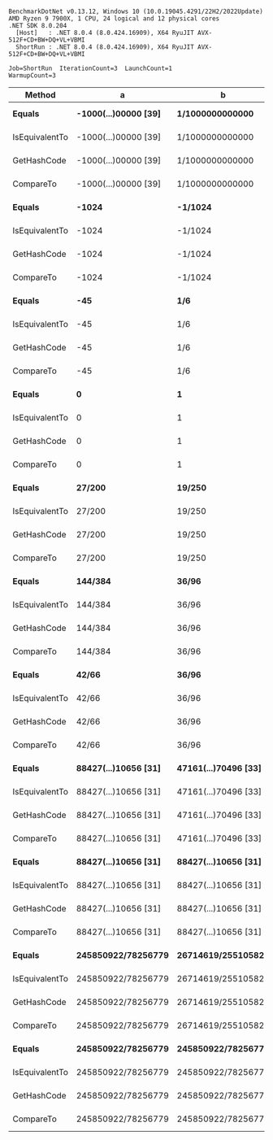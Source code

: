 ```

BenchmarkDotNet v0.13.12, Windows 10 (10.0.19045.4291/22H2/2022Update)
AMD Ryzen 9 7900X, 1 CPU, 24 logical and 12 physical cores
.NET SDK 8.0.204
  [Host]   : .NET 8.0.4 (8.0.424.16909), X64 RyuJIT AVX-512F+CD+BW+DQ+VL+VBMI
  ShortRun : .NET 8.0.4 (8.0.424.16909), X64 RyuJIT AVX-512F+CD+BW+DQ+VL+VBMI

Job=ShortRun  IterationCount=3  LaunchCount=1  
WarmupCount=3  

```
| Method         | a                    | b                    | Mean      | Error     | StdDev    | Gen0   | Allocated |
|--------------- |--------------------- |--------------------- |----------:|----------:|----------:|-------:|----------:|
| **Equals**         | **-1000(...)00000 [39]** | **1/1000000000000**      |  **2.810 ns** | **2.3341 ns** | **0.1279 ns** |      **-** |         **-** |
| IsEquivalentTo | -1000(...)00000 [39] | 1/1000000000000      |  7.672 ns | 0.4956 ns | 0.0272 ns |      - |         - |
| GetHashCode    | -1000(...)00000 [39] | 1/1000000000000      | 23.737 ns | 0.3986 ns | 0.0218 ns |      - |         - |
| CompareTo      | -1000(...)00000 [39] | 1/1000000000000      | 28.565 ns | 2.2336 ns | 0.1224 ns | 0.0029 |      48 B |
| **Equals**         | **-1024**                | **-1/1024**              |  **2.587 ns** | **3.4913 ns** | **0.1914 ns** |      **-** |         **-** |
| IsEquivalentTo | -1024                | -1/1024              |  7.702 ns | 0.1661 ns | 0.0091 ns |      - |         - |
| GetHashCode    | -1024                | -1/1024              |  6.666 ns | 0.0820 ns | 0.0045 ns |      - |         - |
| CompareTo      | -1024                | -1/1024              | 18.103 ns | 0.2563 ns | 0.0140 ns |      - |         - |
| **Equals**         | **-45**                  | **1/6**                  |  **2.811 ns** | **0.0579 ns** | **0.0032 ns** |      **-** |         **-** |
| IsEquivalentTo | -45                  | 1/6                  |  6.656 ns | 9.6764 ns | 0.5304 ns |      - |         - |
| GetHashCode    | -45                  | 1/6                  |  6.700 ns | 0.1776 ns | 0.0097 ns |      - |         - |
| CompareTo      | -45                  | 1/6                  | 17.935 ns | 0.3929 ns | 0.0215 ns |      - |         - |
| **Equals**         | **0**                    | **1**                    |  **3.334 ns** | **3.1306 ns** | **0.1716 ns** |      **-** |         **-** |
| IsEquivalentTo | 0                    | 1                    |  7.588 ns | 0.4981 ns | 0.0273 ns |      - |         - |
| GetHashCode    | 0                    | 1                    |  6.725 ns | 0.0269 ns | 0.0015 ns |      - |         - |
| CompareTo      | 0                    | 1                    |  5.487 ns | 0.5798 ns | 0.0318 ns |      - |         - |
| **Equals**         | **27/200**               | **19/250**               |  **2.681 ns** | **3.4632 ns** | **0.1898 ns** |      **-** |         **-** |
| IsEquivalentTo | 27/200               | 19/250               |  7.224 ns | 0.1980 ns | 0.0109 ns |      - |         - |
| GetHashCode    | 27/200               | 19/250               |  6.733 ns | 0.1704 ns | 0.0093 ns |      - |         - |
| CompareTo      | 27/200               | 19/250               | 18.134 ns | 0.3483 ns | 0.0191 ns |      - |         - |
| **Equals**         | **144/384**              | **36/96**                |  **2.591 ns** | **3.7015 ns** | **0.2029 ns** |      **-** |         **-** |
| IsEquivalentTo | 144/384              | 36/96                | 44.571 ns | 2.3803 ns | 0.1305 ns |      - |         - |
| GetHashCode    | 144/384              | 36/96                |  6.823 ns | 0.3289 ns | 0.0180 ns |      - |         - |
| CompareTo      | 144/384              | 36/96                | 18.120 ns | 0.1729 ns | 0.0095 ns |      - |         - |
| **Equals**         | **42/66**                | **36/96**                |  **2.951 ns** | **0.1031 ns** | **0.0057 ns** |      **-** |         **-** |
| IsEquivalentTo | 42/66                | 36/96                | 44.296 ns | 4.4078 ns | 0.2416 ns |      - |         - |
| GetHashCode    | 42/66                | 36/96                |  6.825 ns | 0.0659 ns | 0.0036 ns |      - |         - |
| CompareTo      | 42/66                | 36/96                | 18.200 ns | 1.0004 ns | 0.0548 ns |      - |         - |
| **Equals**         | **88427(...)10656 [31]** | **47161(...)70496 [33]** |  **3.415 ns** | **0.1532 ns** | **0.0084 ns** |      **-** |         **-** |
| IsEquivalentTo | 88427(...)10656 [31] | 47161(...)70496 [33] |  7.722 ns | 0.2452 ns | 0.0134 ns |      - |         - |
| GetHashCode    | 88427(...)10656 [31] | 47161(...)70496 [33] | 30.697 ns | 0.8457 ns | 0.0464 ns |      - |         - |
| CompareTo      | 88427(...)10656 [31] | 47161(...)70496 [33] | 42.908 ns | 3.7250 ns | 0.2042 ns | 0.0048 |      80 B |
| **Equals**         | **88427(...)10656 [31]** | **88427(...)10656 [31]** |  **7.973 ns** | **0.1963 ns** | **0.0108 ns** |      **-** |         **-** |
| IsEquivalentTo | 88427(...)10656 [31] | 88427(...)10656 [31] | 11.799 ns | 0.0888 ns | 0.0049 ns |      - |         - |
| GetHashCode    | 88427(...)10656 [31] | 88427(...)10656 [31] | 32.525 ns | 1.6963 ns | 0.0930 ns |      - |         - |
| CompareTo      | 88427(...)10656 [31] | 88427(...)10656 [31] |  8.444 ns | 0.2121 ns | 0.0116 ns |      - |         - |
| **Equals**         | **245850922/78256779**   | **26714619/25510582**    |  **2.715 ns** | **3.7737 ns** | **0.2068 ns** |      **-** |         **-** |
| IsEquivalentTo | 245850922/78256779   | 26714619/25510582    |  7.533 ns | 0.4924 ns | 0.0270 ns |      - |         - |
| GetHashCode    | 245850922/78256779   | 26714619/25510582    |  6.825 ns | 0.1285 ns | 0.0070 ns |      - |         - |
| CompareTo      | 245850922/78256779   | 26714619/25510582    | 21.570 ns | 1.3348 ns | 0.0732 ns | 0.0038 |      64 B |
| **Equals**         | **245850922/78256779**   | **245850922/78256779**   |  **3.656 ns** | **0.1468 ns** | **0.0080 ns** |      **-** |         **-** |
| IsEquivalentTo | 245850922/78256779   | 245850922/78256779   |  7.762 ns | 0.0847 ns | 0.0046 ns |      - |         - |
| GetHashCode    | 245850922/78256779   | 245850922/78256779   |  6.659 ns | 0.0925 ns | 0.0051 ns |      - |         - |
| CompareTo      | 245850922/78256779   | 245850922/78256779   |  5.388 ns | 0.1591 ns | 0.0087 ns |      - |         - |
